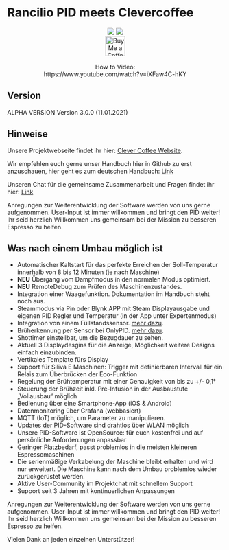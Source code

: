 # Rancilio PID meets Clevercoffee

<div align="center">
<img src="https://img.shields.io/github/workflow/status/rancilio-pid/ranciliopid/Build/Alpha-3.0.0">
<img src="https://img.shields.io/github/last-commit/rancilio-pid/ranciliopid/Alpha-3.0.0"><br>
<a href='https://ko-fi.com/clevercoffee' target='_blank'><img height='35' style='border:0px;height:46px;' src='https://az743702.vo.msecnd.net/cdn/kofi3.png?v=0' border='0' alt='Buy Me a Coffee at ko-fi.com' /></a>
<br>
  <br>
  How to Video:<br>
  https://www.youtube.com/watch?v=iXFaw4C-hKY

</div>

## Version
ALPHA VERSION
Version 3.0.0  (11.01.2021)

## Hinweise
Unsere Projektwebseite findet ihr hier: [Clever Coffee Website](https://clevercoffee.de).

Wir empfehlen euch gerne unser Handbuch hier in Github zu erst anzuschauen,
hier geht es zum deutschen Handbuch: [Link](https://rancilio-pid.github.io/ranciliopid-handbook/)

Unseren Chat für die gemeinsame Zusammenarbeit und Fragen findet ihr hier: [Link](https://chat.rancilio-pid.de)

Anregungen zur Weiterentwicklung der Software werden von uns gerne aufgenommen. User-Input ist immer willkommen und bringt den PID weiter!
Ihr seid herzlich Willkommen uns gemeinsam bei der Mission zu besseren Espresso zu helfen. 

## Was nach einem Umbau möglich ist
 * Automatischer Kaltstart für das perfekte Erreichen der Soll-Temperatur innerhalb von 8 bis 12 Minuten (je nach Maschine) 
 * **NEU** Übergang vom Dampfmodus in den normalen Modus optimiert.
 * **NEU** RemoteDebug zum Prüfen des Maschinenzustandes. 
 * Integration einer Waagefunktion. Dokumentation im Handbuch steht noch aus. 
 * Steammodus via Pin oder Blynk APP mit Steam Displayausgabe und eigenen PID Regler und Temperatur (in der App unter Expertenmodus) 
 * Integration von einem Füllstandssensor. [mehr dazu](https://rancilio-pid.github.io/ranciliopid-handbook/de/customization/waterlevel_tof.html).
 * Brüherkennung per Sensor bei OnlyPID. [mehr dazu](https://rancilio-pid.github.io/ranciliopid-handbook/de/customization/brueherkennung.html#konfiguration-der-erkennung).
 * Shottimer einstellbar, um die Bezugdauer zu sehen.
 * Aktuell 3 Displaydesgins für die Anzeige, Möglichkeit weitere Designs einfach einzubinden. 
 * Vertikales Template fürs Display 
 * Support für Siliva E Maschinen: Trigger mit definierbaren Intervall für ein Relais zum Überbrücken der Eco-Funktion
 * Regelung der Brühtemperatur mit einer Genauigkeit von bis zu +/- 0,1°
 * Steuerung der Brühzeit inkl. Pre-Infusion in der Ausbaustufe „Vollausbau“ möglich
 * Bedienung über eine Smartphone-App (iOS & Android)
 * Datenmonitoring über Grafana (webbasiert) 
 * MQTT (IoT) möglich, um Parameter zu manipulieren. 
 * Updates der PID-Software sind drahtlos über WLAN möglich
 * Unsere PID-Software ist OpenSource: für euch kostenfrei und auf persönliche Anforderungen anpassbar
 * Geringer Platzbedarf, passt problemlos in die meisten kleineren Espressomaschinen
 * Die serienmäßige Verkabelung der Maschine bleibt erhalten und wird nur erweitert. Die Maschine kann nach dem Umbau problemlos wieder zurückgerüstet werden.
 * Aktive User-Community im Projektchat mit schnellem Support
 * Support seit 3 Jahren mit kontinuerlichen Anpassungen

Anregungen zur Weiterentwicklung der Software werden von uns gerne aufgenommen. User-Input ist immer willkommen und bringt den PID weiter!
Ihr seid herzlich Willkommen uns gemeinsam bei der Mission zu besseren Espresso zu helfen. 

Vielen Dank an jeden einzelnen Unterstützer!

